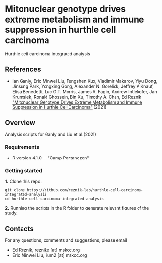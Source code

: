 # Mitonuclear genotype drives extreme metabolism and immune suppression in hurthle cell carcinoma

Hurthle cell carcinoma integrated analysis


## References

* Ian Ganly, Eric Minwei Liu, Fengshen Kuo, Vladimir Makarov, Yiyu Dong, Jinsung Park, Yongxing Gong, Alexander N. Gorelick, Jeffrey A Knauf, Elisa Benedetti, Luc G.T. Morris, James A. Fagin, Andrew Intlekofer, Jan Krumsiek, Ronald Ghossein, Bin Xu, Timothy A. Chan, Ed Reznik ["Mitonuclear Genotype Drives Extreme Metabolism and Immune Suppression in Hurthle Cell Carcinoma"](https://aa) (2021)

## Overview
Analysis scripts for Ganly and Liu et al.(2021)


### Requirements
* R version 4.1.0 -- "Camp Pontanezen"


### Getting started

**1.** Clone this repo:
```shell
git clone https://github.com/reznik-lab/hurthle-cell-carcinoma-integrated-analysis
cd hurthle-cell-carcinoma-integrated-analysis
```

**2.** Running the scripts in the R folder to generate relevant figures of the study.

## Contacts
For any questions, comments and suggestions, please email

* Ed Reznik, reznike [at] mskcc.org 
* Eric Minwei Liu, lium2 [at] mskcc.org
